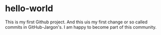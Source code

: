 # hello-world
This is my first Github project.
And this uis my first change or so called commits in GitHub-Jargon's.
I am happy to become part of this community.
